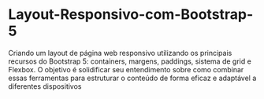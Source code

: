 # Layout-Responsivo-com-Bootstrap-5
Criando um layout de página web responsivo utilizando os principais recursos do Bootstrap 5: containers, margens, paddings, sistema de grid e Flexbox. O objetivo é solidificar seu entendimento sobre como combinar essas ferramentas para estruturar o conteúdo de forma eficaz e adaptável a diferentes dispositivos
